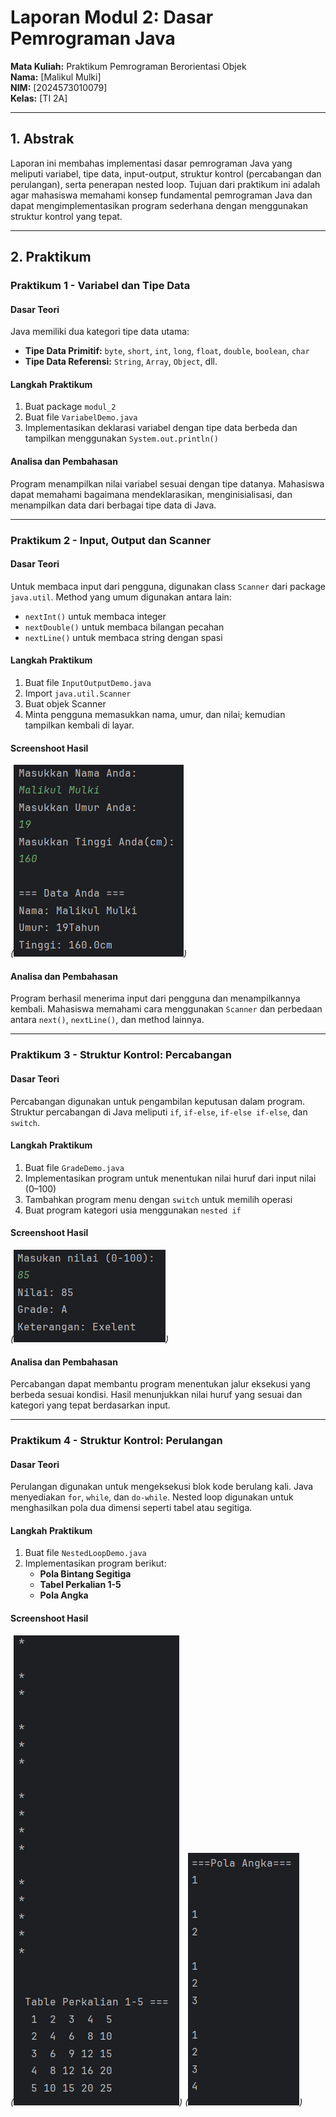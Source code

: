 # Laporan Modul 2: Dasar Pemrograman Java
**Mata Kuliah:** Praktikum Pemrograman Berorientasi Objek  
**Nama:** [Malikul Mulki]  
**NIM:** [2024573010079]  
**Kelas:** [TI 2A]

---

## 1. Abstrak
Laporan ini membahas implementasi dasar pemrograman Java yang meliputi variabel, tipe data, input-output, struktur kontrol (percabangan dan perulangan), serta penerapan nested loop. Tujuan dari praktikum ini adalah agar mahasiswa memahami konsep fundamental pemrograman Java dan dapat mengimplementasikan program sederhana dengan menggunakan struktur kontrol yang tepat.

---

## 2. Praktikum

### Praktikum 1 - Variabel dan Tipe Data
#### Dasar Teori
Java memiliki dua kategori tipe data utama:
- **Tipe Data Primitif:** `byte`, `short`, `int`, `long`, `float`, `double`, `boolean`, `char`
- **Tipe Data Referensi:** `String`, `Array`, `Object`, dll.

#### Langkah Praktikum
1. Buat package `modul_2`
2. Buat file `VariabelDemo.java`
3. Implementasikan deklarasi variabel dengan tipe data berbeda dan tampilkan menggunakan `System.out.println()`


#### Analisa dan Pembahasan
Program menampilkan nilai variabel sesuai dengan tipe datanya. Mahasiswa dapat memahami bagaimana mendeklarasikan, menginisialisasi, dan menampilkan data dari berbagai tipe data di Java.

---

### Praktikum 2 - Input, Output dan Scanner
#### Dasar Teori
Untuk membaca input dari pengguna, digunakan class `Scanner` dari package `java.util`. Method yang umum digunakan antara lain:
- `nextInt()` untuk membaca integer
- `nextDouble()` untuk membaca bilangan pecahan
- `nextLine()` untuk membaca string dengan spasi

#### Langkah Praktikum
1. Buat file `InputOutputDemo.java`
2. Import `java.util.Scanner`
3. Buat objek Scanner
4. Minta pengguna memasukkan nama, umur, dan nilai; kemudian tampilkan kembali di layar.

#### Screenshoot Hasil
*(![Screenshot 2025-09-19 104137.png](../../src/gambar/png/Screenshot%202025-09-19%20104137.png))*

#### Analisa dan Pembahasan
Program berhasil menerima input dari pengguna dan menampilkannya kembali. Mahasiswa memahami cara menggunakan `Scanner` dan perbedaan antara `next()`, `nextLine()`, dan method lainnya.

---

### Praktikum 3 - Struktur Kontrol: Percabangan
#### Dasar Teori
Percabangan digunakan untuk pengambilan keputusan dalam program. Struktur percabangan di Java meliputi `if`, `if-else`, `if-else if-else`, dan `switch`.

#### Langkah Praktikum
1. Buat file `GradeDemo.java`
2. Implementasikan program untuk menentukan nilai huruf dari input nilai (0–100)
3. Tambahkan program menu dengan `switch` untuk memilih operasi
4. Buat program kategori usia menggunakan `nested if`

#### Screenshoot Hasil
*(![Screenshot 2025-09-19 104403.png](../../src/gambar/png/Screenshot%202025-09-19%20104403.png))*

#### Analisa dan Pembahasan
Percabangan dapat membantu program menentukan jalur eksekusi yang berbeda sesuai kondisi. Hasil menunjukkan nilai huruf yang sesuai dan kategori yang tepat berdasarkan input.

---

### Praktikum 4 - Struktur Kontrol: Perulangan
#### Dasar Teori
Perulangan digunakan untuk mengeksekusi blok kode berulang kali. Java menyediakan `for`, `while`, dan `do-while`. Nested loop digunakan untuk menghasilkan pola dua dimensi seperti tabel atau segitiga.

#### Langkah Praktikum
1. Buat file `NestedLoopDemo.java`
2. Implementasikan program berikut:
    - **Pola Bintang Segitiga**
    - **Tabel Perkalian 1-5**
    - **Pola Angka**
#### Screenshoot Hasil
*(![Screenshot 2025-09-19 104535.png](../../src/gambar/png/Screenshot%202025-09-19%20104535.png))*
*(![Screenshot 2025-09-19 104542.png](../../src/gambar/png/Screenshot%202025-09-19%20104542.png))*



